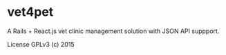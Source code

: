 # vet4pet

A Rails + React.js vet clinic management solution with JSON API suppport.

License GPLv3 (c) 2015

